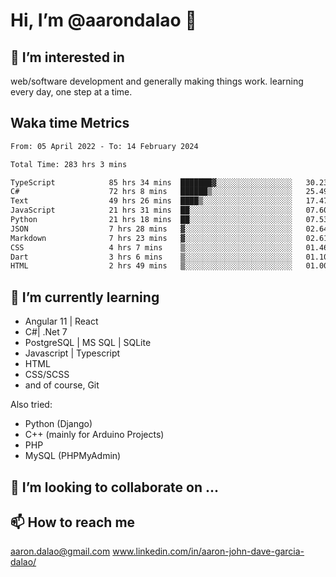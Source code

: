 # __Hi, I’m @aarondalao__ 👋 
## 👀 I’m interested in 
web/software development and generally making things work.
learning every day, one step at a time. 

## Waka time Metrics
<!--START_SECTION:waka-->

```txt
From: 05 April 2022 - To: 14 February 2024

Total Time: 283 hrs 3 mins

TypeScript            85 hrs 34 mins  ███████▓░░░░░░░░░░░░░░░░░   30.23 %
C#                    72 hrs 8 mins   ██████▒░░░░░░░░░░░░░░░░░░   25.49 %
Text                  49 hrs 26 mins  ████▒░░░░░░░░░░░░░░░░░░░░   17.47 %
JavaScript            21 hrs 31 mins  ██░░░░░░░░░░░░░░░░░░░░░░░   07.60 %
Python                21 hrs 18 mins  ██░░░░░░░░░░░░░░░░░░░░░░░   07.53 %
JSON                  7 hrs 28 mins   ▓░░░░░░░░░░░░░░░░░░░░░░░░   02.64 %
Markdown              7 hrs 23 mins   ▓░░░░░░░░░░░░░░░░░░░░░░░░   02.61 %
CSS                   4 hrs 7 mins    ▒░░░░░░░░░░░░░░░░░░░░░░░░   01.46 %
Dart                  3 hrs 6 mins    ▒░░░░░░░░░░░░░░░░░░░░░░░░   01.10 %
HTML                  2 hrs 49 mins   ▒░░░░░░░░░░░░░░░░░░░░░░░░   01.00 %
```

<!--END_SECTION:waka-->

## 🌱 I’m currently learning 

- Angular 11 | React 
- C#| .Net 7
- PostgreSQL | MS SQL | SQLite
- Javascript | Typescript
- HTML 
- CSS/SCSS
- and of course, Git 


Also tried:
- Python (Django)
- C++ (mainly for Arduino Projects)
- PHP
- MySQL (PHPMyAdmin)


## 💞️ I’m looking to collaborate on ...

## 📫 How to reach me 
aaron.dalao@gmail.com
www.linkedin.com/in/aaron-john-dave-garcia-dalao/

<!---
aarondalao/aarondalao is a ✨ special ✨ repository because its `README.md` (this file) appears on your GitHub profile.
You can click the Preview link to take a look at your changes.
--->
